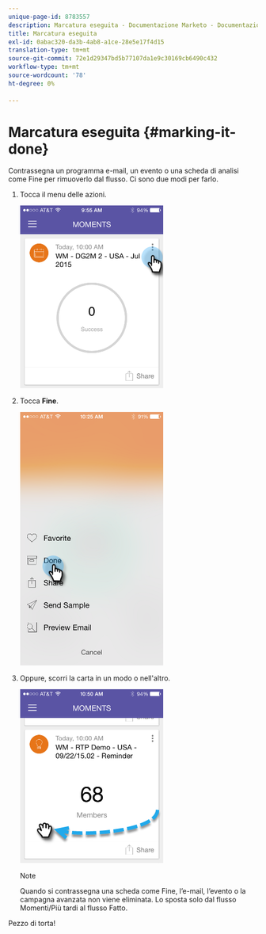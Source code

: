 ```yaml
---
unique-page-id: 8783557
description: Marcatura eseguita - Documentazione Marketo - Documentazione del prodotto
title: Marcatura eseguita
exl-id: 0abac320-da3b-4ab8-a1ce-28e5e17f4d15
translation-type: tm+mt
source-git-commit: 72e1d29347bd5b77107da1e9c30169cb6490c432
workflow-type: tm+mt
source-wordcount: '78'
ht-degree: 0%

---
```


# Marcatura eseguita {#marking-it-done}

Contrassegna un programma e-mail, un evento o una scheda di analisi come Fine per rimuoverlo dal flusso. Ci sono due modi per farlo.

1. Tocca il menu delle azioni.

   ![](assets/image2015-7-14-17-3a32-3a35.png)

1. Tocca **Fine**.

   ![](assets/image2015-7-14-17-3a36-3a31.png)

1. Oppure, scorri la carta in un modo o nell&#39;altro.

   ![](assets/image2015-9-25-9-3a46-3a6.png)

   >[!NOTE]
   >
   >Quando si contrassegna una scheda come Fine, l’e-mail, l’evento o la campagna avanzata non viene eliminata. Lo sposta solo dal flusso Momenti/Più tardi al flusso Fatto.

Pezzo di torta!
